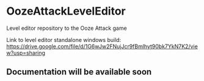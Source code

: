 # OozeAttackLevelEditor
Level editor repository to the Ooze Attack game

Link to level editor standalone windows build: https://drive.google.com/file/d/1G6wJw2FNujJcr9fBmlhyt90bk7YkN7K2/view?usp=sharing 

## Documentation will be available soon

